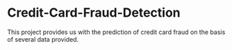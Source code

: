 # Credit-Card-Fraud-Detection
This project provides us with the prediction of credit card fraud on the basis of several data provided.
